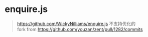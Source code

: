# enquire.js
> https://github.com/WickyNilliams/enquire.js 不支持优化的  
> fork from https://github.com/youzan/zent/pull/1282/commits  
